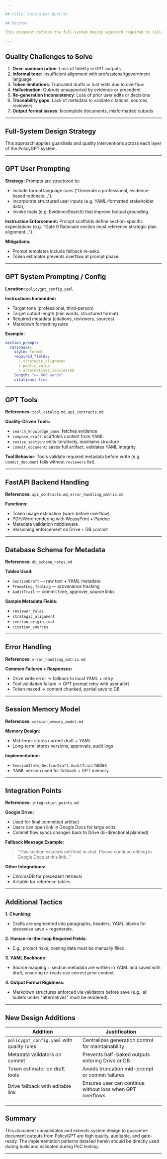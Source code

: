 ```yaml
---

## title: Gating Doc Quality

## Purpose

This document defines the full-system design approach required to reliably generate, edit, and finalize complex documentation that meets the quality bar for Government of Canada gating approvals. The approach is grounded in alignment with enterprise expectations around traceability, auditability, rigor, and language professionalism. It draws from and integrates all relevant system design artifacts.

---
```


## Quality Challenges to Solve

1. **Over-summarization**: Loss of fidelity in GPT outputs
2. **Informal tone**: Insufficient alignment with professional/government language
3. **Token limitations**: Truncated drafts or lost edits due to overflow
4. **Hallucination**: Outputs unsupported by evidence or precedent
5. **Re-generation inconsistency**: Loss of prior user edits or decisions
6. **Traceability gaps**: Lack of metadata to validate citations, sources, reviewers
7. **Output format issues**: Incomplete documents, misformatted outputs

---

## Full-System Design Strategy

This approach applies guardrails and quality interventions across each layer of the PolicyGPT system.

---

## GPT User Prompting

**Strategy:** Prompts are structured to:
- Include formal language cues ("Generate a professional, evidence-based rationale..."),
- Incorporate structured user inputs (e.g. YAML-formatted stakeholder data),
- Invoke tools (e.g. EvidenceSearch) that improve factual grounding.

**Instruction Enforcement:** Prompt scaffolds define section-specific expectations (e.g. "Gate 0 Rationale section must reference strategic plan alignment...").

**Mitigations:**
- Prompt templates include fallback re-asks.
- Token estimator prevents overflow at prompt phase.

---

## GPT System Prompting / Config

**Location:** `policygpt_config.yaml`

**Instructions Embedded:**
- Target tone (professional, third-person)
- Target output length (min words, structured format)
- Required metadata (citations, reviewers, sources)
- Markdown formatting rules

**Example:**
```yaml
section_prompt:
  rationale:
    style: formal
    required_fields:
      - strategic_alignment
      - public_value
      - alternatives_considered
    length: ">= 600 words"
    citations: true
```

---

## GPT Tools

**References:** `tool_catalog.md`, `api_contracts.md`

**Quality-Driven Tools:**
- `search_knowledge_base`: fetches evidence
- `compose_draft`: scaffolds content from YAML
- `revise_section`: edits iteratively, maintains structure
- `commit_document`: saves full artifact, validates YAML integrity

**Tool Behavior:** Tools validate required metadata before write (e.g. `commit_document` fails without `reviewers` list).

---

## FastAPI Backend Handling

**References:** `api_contracts.md`, `error_handling_matrix.md`

**Functions:**
- Token usage estimation (warn before overflow)
- PDF/Word rendering with WeasyPrint + Pandoc
- Metadata validation middleware
- Versioning enforcement on Drive + DB commit

---

## Database Schema for Metadata

**References:** `db_schema_notes.md`

**Tables Used:**
- `SectionDraft` — raw text + YAML metadata
- `PromptLog`, `ToolLog` — provenance tracking
- `AuditTrail` — commit time, approver, source links

**Sample Metadata Fields:**
- `reviewer_roles`
- `strategic_alignment`
- `section_origin_tool`
- `citation_sources`

---

## Error Handling

**References:** `error_handling_matrix.md`

**Common Failures + Responses:**
- Drive write error → fallback to local YAML + retry
- Tool validation failure → GPT prompt retry with user alert
- Token maxed → content chunked, partial save to DB

---

## Session Memory Model

**References:** `session_memory_model.md`

**Memory Design:**
- Mid-term: stores current draft + YAML
- Long-term: stores versions, approvals, audit logs

**Implementation:**
- `SessionState`, `SectionDraft`, `AuditTrail` tables
- YAML version used for fallback + GPT memory

---

## Integration Points

**References:** `integration_points.md`

**Google Drive:**
- Used for final committed artifact
- Users can open link in Google Docs for large edits
- Commit flow syncs changes back to Drive (bi-directional planned)

**Fallback Message Example:**
> "This section exceeds edit limit in chat. Please continue editing in Google Docs at this link..."

**Other Integrations:**
- ChromaDB for precedent retrieval
- Airtable for reference tables

---

## Additional Tactics

**1. Chunking:**
- Drafts are segmented into paragraphs, headers, YAML blocks for piecewise save + regenerate.

**2. Human-in-the-loop Required Fields:**
- E.g., project risks, costing data must be manually filled.

**3. YAML Backbone:**
- Source mapping + section metadata are written in YAML and saved with draft, ensuring re-reads use correct prior context.

**4. Output Format Rigidness:**
- Markdown structures enforced via validators before save (e.g., all bullets under "alternatives" must be rendered).

---

## New Design Additions

| Addition                                  | Justification                                               |
|------------------------------------------|-------------------------------------------------------------|
| `policygpt_config.yaml` with quality rules | Centralizes generation control for maintainability          |
| Metadata validators on commit            | Prevents half-baked outputs entering Drive or DB            |
| Token estimator on draft tools           | Avoids truncation mid-prompt or commit failures             |
| Drive fallback with editable link        | Ensures user can continue without loss when GPT overflows   |

---

## Summary

This document consolidates and extends system design to guarantee document outputs from PolicyGPT are high quality, auditable, and gate-ready. The implementation patterns detailed herein should be directly used during build and validated during PoC testing.

---